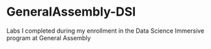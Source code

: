 # GeneralAssembly-DSI
Labs I completed during my enrollment in the Data Science Immersive program at General Assembly
